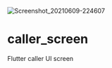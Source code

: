 ![Screenshot_20210609-224607](https://user-images.githubusercontent.com/67029408/121435253-7919f400-c976-11eb-9b92-0ee322832284.png)

# caller_screen

Flutter caller UI screen
